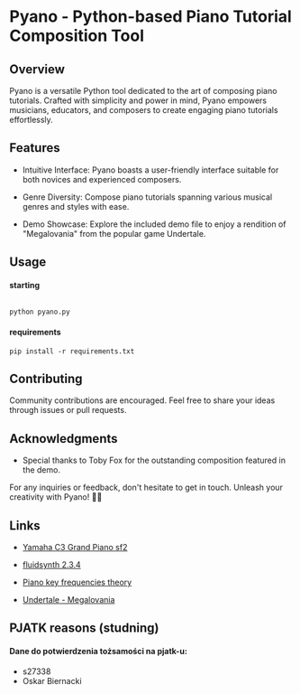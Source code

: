 # Pyano - Python-based Piano Tutorial Composition Tool

  

## Overview

Pyano is a versatile Python tool dedicated to the art of composing piano tutorials. Crafted with simplicity and power in mind, Pyano empowers musicians, educators, and composers to create engaging piano tutorials effortlessly.

  

## Features

* Intuitive Interface: Pyano boasts a user-friendly interface suitable for both novices and experienced composers.

* Genre Diversity: Compose piano tutorials spanning various musical genres and styles with ease.

* Demo Showcase: Explore the included demo file to enjoy a rendition of "Megalovania" from the popular game Undertale.

  

## Usage

#### starting
```

python pyano.py

```
#### requirements
```
pip install -r requirements.txt
```
## Contributing

Community contributions are encouraged. Feel free to share your ideas through issues or pull requests.

## Acknowledgments

-   Special thanks to Toby Fox for the outstanding composition featured in the demo. 

For any inquiries or feedback, don't hesitate to get in touch. Unleash your creativity with Pyano! 🎹🎶

## Links

* [Yamaha C3 Grand Piano sf2](https://musical-artifacts.com/artifacts/3700)

* [fluidsynth 2.3.4](https://github.com/FluidSynth/fluidsynth/releases/tag/v2.3.4)

* [Piano key frequencies theory](https://en.wikipedia.org/wiki/Piano_key_frequencies)

* [Undertale - Megalovania](https://www.youtube.com/watch?v=wDgQdr8ZkTw)

## PJATK reasons (studning)
#### Dane do potwierdzenia tożsamości na pjatk-u:
* s27338
* Oskar Biernacki